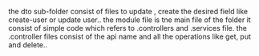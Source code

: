 the dto sub-folder consist of files to update , create the desired field like create-user or update user..
the module file is tne main file of the folder it consist of simple code which refers to .controllers and .services file.
the .controller files consist of the api name and all the operations like get, put and delete..